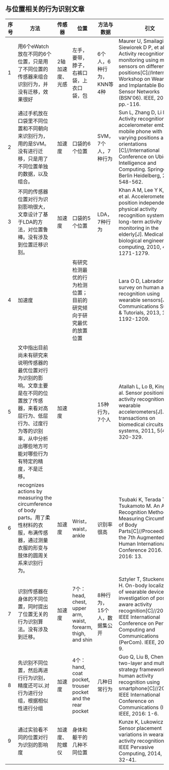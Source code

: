 ## 与位置相关的行为识别文章

| 序号 | 方法                                                                                                                                                                                                   | 传感器          | 位置                                                             | 方法与数据                  | 引文                                                                                                                                                                                                                                                   |
|------|--------------------------------------------------------------------------------------------------------------------------------------------------------------------------------------------------------|-----------------|------------------------------------------------------------------|-----------------------------|--------------------------------------------------------------------------------------------------------------------------------------------------------------------------------------------------------------------------------------------------------|
| 1    | 用6个eWatch放在不同的6个位置，只是用了不同位置的传感器来组合识别行为，并没有迁移，效果很好                                                                                                             | 2轴加速度、光感 | 左手，要带，脖子，右裤口袋，上衣口袋，包                         | 6个人，6种行为，KNN等4种    | Maurer U, Smailagic A, Siewiorek D P, et al. Activity recognition and monitoring using multiple sensors on different body positions[C]//International Workshop on Wearable and Implantable Body Sensor Networks (BSN'06). IEEE, 2006: 4 pp.-116.       |
| 2    | 通过手机放在口袋里不同位置和不同朝向来识别行为，用的是SVM。没有进行迁移，只是用了不同位置单独的数据，以及组合。                                                                                        | 加速度          | 口袋的6个位置                                                    | SVM，7个人，7种行为         | Sun L, Zhang D, Li B, et al. Activity recognition on an accelerometer embedded mobile phone with varying positions and orientations [C]//International Conference on Ubiquitous Intelligence and Computing. Springer Berlin Heidelberg, 2010: 548-562. |
| 3    | 不同的传感器位置对行为识别影响很大，文章设计了基于LDA的方法，对位置鲁棒。没有涉及到位置迁移识别。                                                                                                      | 加速度          | 口袋的5个位置                                                    | LDA，7种行为                | Khan A M, Lee Y K, Lee S, et al. Accelerometer’s position independent physical activity recognition system for long-term activity monitoring in the elderly[J]. Medical & biological engineering & computing, 2010, 48(12): 1271-1279.                 |
| 4    | 加速度                                                                                                                                                                                                 |                 | 有研究检测最优的行为检测位置；目前的研究倾向于研究最优的放置位置 |                             | Lara O D, Labrador M A. A survey on human activity recognition using wearable sensors[J]. IEEE Communications Surveys & Tutorials, 2013, 15(3): 1192-1209.                                                                                             |
| 5    | 文中指出目前尚未有研究来说明传感器的最优位置对行为识别的影响。文章主要是在不同的位置放了传感器，来看对高层行为、低层行为、过度行为等的识别率，从中分析出哪些地方可能对哪些行为有特定的精度，不是迁移。 | 加速度          |                                                                  | 15种行为，7个人             | Atallah L, Lo B, King R, et al. Sensor positioning for activity recognition using wearable accelerometers[J]. IEEE transactions on biomedical circuits and systems, 2011, 5(4): 320-329.                                                               |
| 6    | recognizes actions by measuring the circumference of body parts。用了柔性材料的衣服，布满传感器，通过测量衣服的形变与肢体的圆周关系来识别行为。                                                        | 加速度          | Wrist，waist，ankle                                              | 识别率很高                  | Tsubaki K, Terada T, Tsukamoto M. An Activity Recognition Method by Measuring Circumference of Body Parts[C]//Proceedings of the 7th Augmented Human International Conference 2016. ACM, 2016: 13.                                                     |
| 7    | 识别传感器在身体的不同位置，同时提出了位置无关的行为识别算法。没有涉及到迁移。                                                                                                                         | 加速度          | 7个：head, chest, upper arm, waist, forearm, thigh, and shin     | 8种行为，15个人，数据集公开 | Sztyler T, Stuckenschmidt H. On-body localization of wearable devices: An investigation of position-aware activity recognition[C]//2016 IEEE International Conference on Pervasive Computing and Communications (PerCom). IEEE, 2016: 1-9.             |
| 8    | 先识别不同位置，然后再进行行为识别，精度还可以.对行为进行分组，根据相似性进行分组                                                                                                                      | 加速度          | 4个：hand, coat pocket, trouser pocket and the rear pocket       | 几种日常行为                | Guo Q, Liu B, Chen C W. A two-layer and multi-strategy framework for human activity recognition using smartphone[C]//2016 IEEE International Conference on Communications (ICC). IEEE, 2016: 1-6.                                                      |
| 9    | 通过实验看不同的位置对行为识别的影响度                                                                                                                                                                 | 加速度、陀螺仪  | 身体和躯干的几种不同位置                                         |                             | Kunze K, Lukowicz P. Sensor placement variations in wearable activity recognition[J]. IEEE Pervasive Computing, 2014, 13(4): 32-41.                                                                                                                    |
